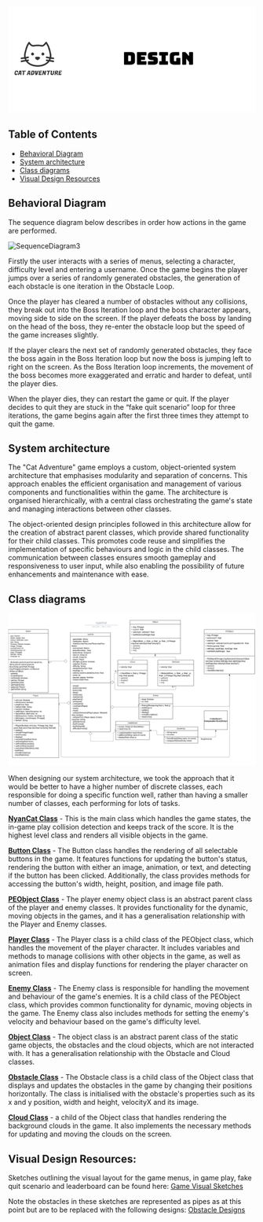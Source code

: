 <p align="center">
  <img src="Images/design.png" alt="logo-black">
</p>


## Table of Contents
  - [Behavioral Diagram](#behavioral-diagram)
  - [System architecture](#system-architecture)
  - [Class diagrams](#class-diagrams)
  - [Visual Design Resources](#Visual-Design-Resources)

 ## Behavioral Diagram
The sequence diagram below describes in order how actions in the game are performed.

![SequenceDiagram3](https://user-images.githubusercontent.com/115186584/234691294-15f4200f-aea6-4d1a-a57e-96b55aa8abfc.png)

Firstly the user interacts with a series of menus, selecting a character, difficulty level and entering a username. Once the game begins the player jumps over a series of randomly generated obstacles, the generation of each obstacle is one iteration in the Obstacle Loop.

Once the player has cleared a number of obstacles without any collisions, they break out into the Boss Iteration loop and the boss character appears, moving side to side on the screen. If the player defeats the boss by landing on the head of the boss, they re-enter the obstacle loop but the speed of the game increases slightly.

If the player clears the next set of randomly generated obstacles, they face the boss again in the Boss Iteration loop but now the boss is jumping left to right on the screen. As the Boss Iteration loop increments, the movement of the boss becomes more exaggerated and erratic and harder to defeat, until the player dies.

When the player dies, they can restart the game or quit. If the player decides to quit they are stuck in the “fake quit scenario” loop for three iterations, the game begins again after the first three times they attempt to quit the game.

## System architecture

The "Cat Adventure" game employs a custom, object-oriented system architecture that emphasises modularity and separation of concerns. This approach enables the efficient organisation and management of various components and functionalities within the game. The architecture is organised hierarchically, with a central class orchestrating the game's state and managing interactions between other classes.

The object-oriented design principles followed in this architecture allow for the creation of abstract parent classes, which provide shared functionality for their child classes. This promotes code reuse and simplifies the implementation of specific behaviours and logic in the child classes. The communication between classes ensures smooth gameplay and responsiveness to user input, while also enabling the possibility of future enhancements and maintenance with ease.



## Class diagrams
 
![Nyan Cat](Diagrams/classDiagram/nyanCat.png)


When designing our system architecture, we took the approach that it would be better to have a higher number of discrete classes, each responsible for doing a specific function well, rather than having a smaller number of classes, each performing for lots of tasks.

[<b>NyanCat Class</b>](https://github.com/UoB-COMSM0110/2023-group-4/blob/main/Code/Game/nyanCat.pde) - This is the main class which handles the game states, the in-game play collision detection and keeps track of the score. It is the highest level class and renders all visible objects in the game.

[<b>Button Class</b>](https://github.com/UoB-COMSM0110/2023-group-4/blob/main/Code/Game/Button.pde) - The Button class handles the rendering of all selectable buttons in the game. It features functions for updating the button's status, rendering the button with either an image, animation, or text, and detecting if the button has been clicked. Additionally, the class provides methods for accessing the button's width, height, position, and image file path.

[<b>PEObject Class</b>](https://github.com/UoB-COMSM0110/2023-group-4/blob/main/Code/Game/PEObject.pde) - The player enemy object class is an abstract parent class of the player and enemy classes. It provides functionality for the dynamic, moving objects in the games, and it has a generalisation relationship with the Player and Enemy classes. 

[<b>Player Class</b>](https://github.com/UoB-COMSM0110/2023-group-4/blob/main/Code/Game/Player.pde) - The Player class is a child class of the PEObject class, which handles the movement of the player character. It includes variables and methods to manage collisions with other objects in the game, as well as animation files and display functions for rendering the player character on screen.

[<b>Enemy Class</b>](https://github.com/UoB-COMSM0110/2023-group-4/blob/main/Code/Game/Enemy.pde) - The Enemy class is responsible for handling the movement and behaviour of the game's enemies. It is a child class of the PEObject class, which provides common functionality for dynamic, moving objects in the game. The Enemy class also includes methods for setting the enemy's velocity and behaviour based on the game's difficulty level.

[<b>Object Class</b>](https://github.com/UoB-COMSM0110/2023-group-4/blob/main/Code/Game/Object.pde) - The object class is an abstract parent class of the static game objects, the obstacles and the cloud objects, which are not interacted with. It has a generalisation relationship with the Obstacle and Cloud classes. 

[<b>Obstacle Class</b>](https://github.com/UoB-COMSM0110/2023-group-4/blob/main/Code/Game/Obstacle.pde) - The Obstacle class is a child class of the Object class that displays and updates the obstacles in the game by changing their positions horizontally. The class is initialised with the obstacle's properties such as its x and y position, width and height, velocityX and its image.

[<b>Cloud Class</b>](https://github.com/UoB-COMSM0110/2023-group-4/blob/main/Code/Game/Cloud.pde) - a child of the Object class that handles rendering the background clouds in the game. It also implements the necessary methods for updating and moving the clouds on the screen.
  

## Visual Design Resources:
Sketches outlining the visual layout for the game menus, in game play,  fake quit scenario and leaderboard can be found here: 
[Game Visual Sketches](https://github.com/UoB-COMSM0110/2023-group-4/blob/main/Diagrams/classDiagram/ClassDiagram.jpeg)


Note the obstacles in these sketches are represented as pipes as at this point but are to be replaced with the following designs:
[Obstacle Designs](https://github.com/UoB-COMSM0110/2023-group-4/tree/main/Code/design_and_interface/game_BG/obstacle)


 
